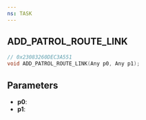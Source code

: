 ```yaml
---
ns: TASK
---
```

## ADD_PATROL_ROUTE_LINK

```c
// 0x23083260DEC3A551
void ADD_PATROL_ROUTE_LINK(Any p0, Any p1);
```

## Parameters
* **p0**:
* **p1**:
